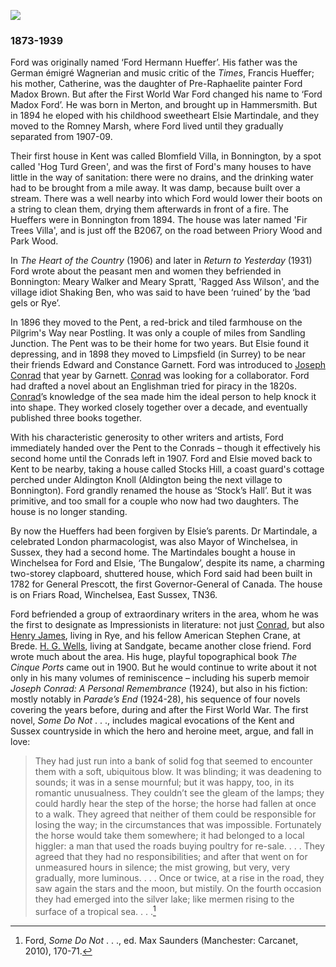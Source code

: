 <a href="https://dev.visual-essays.app"><img src="https://dev-visual-essays.netlify.app/images/ve-button.png"></a>
<param ve-config title="Ford Madox Ford" author="Professor Max Saunders" layout="vtl" 
banner="https://upload.wikimedia.org/wikipedia/commons/d/da/a photo to go on the banner strip.jpg">
<param ve-entity eid="Q642884" aliases="Bonnington">
<param ve-entity eid="Q1506093" aliases="Romney Marsh">
<param ve-entity eid="Q2309424" aliases="Postling">
<param ve-entity eid="Q1863660" aliases="Sandling Junction">
<param ve-entity eid="Q921173" aliases="Aldington Knoll">

### 1873-1939

Ford was originally named ‘Ford Hermann Hueffer’. His father was the German émigré Wagnerian and music critic of the _Times_, Francis Hueffer; his mother, Catherine, was the daughter of Pre-Raphaelite painter Ford Madox Brown. But after the First World War Ford changed his name to ‘Ford Madox Ford’. He was born in Merton, and brought up in Hammersmith. But in 1894 he eloped with his childhood sweetheart Elsie Martindale, and they moved to the Romney Marsh, where Ford lived until they gradually separated from 1907-09. 
<param ve-map primary center="Q1506093" zoom="10">

Their first house in Kent was called Blomfield Villa, in Bonnington, by a spot called 'Hog Turd Green', and was the first of Ford's many houses to have little in the way of sanitation: there were no drains, and the drinking water had to be brought from a mile away. It was damp, because built over a stream. There was a well nearby into which Ford would lower their boots on a string to clean them, drying them afterwards in front of a fire. The Hueffers were in Bonnington from 1894. The house was later named 'Fir Trees Villa', and is just off the B2067, on the road between Priory Wood and Park Wood. 
<param ve-map primary center="Q642884" zoom="10">

In _The Heart of the Country_ (1906) and later in _Return to Yesterday_ (1931) Ford wrote about the peasant men and women they befriended in Bonnington: Meary Walker and Meary Spratt, 'Ragged Ass Wilson', and the village idiot Shaking Ben, who was said to have been ‘ruined’ by the ‘bad gels or Rye’. 

In 1896 they moved to the Pent, a red-brick and tiled farmhouse on the Pilgrim's Way near Postling. It was only a couple of miles from Sandling Junction. The Pent was to be their home for two years. But Elsie found it depressing, and in 1898 they moved to Limpsfield (in Surrey) to be near their friends Edward and Constance Garnett. Ford was introduced to [Joseph Conrad](19c/19c-conrad-biography) that year by Garnett. [Conrad](19c/19c-conrad-biography) was looking for a collaborator. Ford had drafted a novel about an Englishman tried for piracy in the 1820s. [Conrad](19c/19c-conrad-biography)’s knowledge of the sea made him the ideal person to help knock it into shape. They worked closely together over a decade, and eventually published three books together.
<param ve-map primary center="Q2309424" zoom="10">
<param ve-image
	   label="Pent Farm, Postling."
	   attribution="Christopher Hilton / Pent Farm, Postling"
	   license="Creative Commons Attribution Share-alike license 2.0"
	   url="https://upload.wikimedia.org/wikipedia/commons/6/6e/Pent_Farm%2C_Postling_%28geograph_3467328%29.jpg">

With his characteristic generosity to other writers and artists, Ford immediately handed over the Pent to the Conrads – though it effectively his second home until the Conrads left in 1907. Ford and Elsie moved back to Kent to be nearby, taking a house called Stocks Hill, a coast guard's cottage perched under Aldington Knoll (Aldington being the next village to Bonnington). Ford grandly renamed the house as ‘Stock’s Hall’. But it was primitive, and too small for a couple who now had two daughters. The house is no longer standing.
<param ve-map primary center="Q921173" zoom="10">

By now the Hueffers had been forgiven by Elsie’s parents. Dr Martindale, a celebrated London pharmacologist, was also Mayor of Winchelsea, in Sussex, they had a second home. The Martindales bought a house in Winchelsea for Ford and Elsie, ‘The Bungalow’, despite its name, a charming two-storey clapboard, shuttered house, which Ford said had been built in 1782 for General Prescott, the first Governor-General of Canada. The house is on Friars Road, Winchelsea, East Sussex, TN36.

Ford befriended a group of extraordinary writers in the area, whom he was the first to designate as Impressionists in literature: not just [Conrad](19c/19c-conrad-biography), but also [Henry James](19c/19c-jamesh-hever-castle), living in Rye, and his fellow American Stephen Crane, at Brede. [H. G. Wells](20c/20c-wellshg-biography), living at Sandgate, became another close friend. Ford wrote much about the area. His huge, playful topographical book _The Cinque Ports_ came out in 1900. But he would continue to write about it not only in his many volumes of reminiscence – including his superb memoir _Joseph Conrad: A Personal Remembrance_ (1924), but also in his fiction: mostly notably in _Parade’s End_ (1924-28), his sequence of four novels covering the years before, during and after the First World War. The first novel, _Some Do Not_ . . ., includes magical evocations of the Kent and Sussex countryside in which the hero and heroine meet, argue, and fall in love:

>They had just run into a bank of solid fog that seemed to encounter them with a soft, ubiquitous blow. It was blinding; it was deadening to sounds; it was in a sense mournful; but it was happy, too, in its romantic unusualness. They couldn’t see the gleam of the lamps; they could hardly hear the step of the horse; the horse had fallen at once to a walk. They agreed that neither of them could be responsible for losing the way; in the circumstances that was impossible. Fortunately the horse would take them somewhere; it had belonged to a local higgler: a man that used the roads buying poultry for re-sale. . . . They agreed that they had no responsibilities; and after that went on for unmeasured hours in silence; the mist growing, but very, very gradually, more luminous. . . . Once or twice, at a rise in the road, they saw again the stars and the moon, but mistily. On the fourth occasion they had emerged into the silver lake; like mermen rising to the surface of a tropical sea. . . .[^ref1]


[^ref1]: Ford, _Some Do Not_ . . ., ed. Max Saunders (Manchester: Carcanet, 2010), 170-71.
